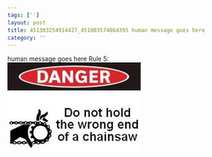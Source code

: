 ```yaml
---
tags: ['']
layout: post
title: 451303254914427_451803574864395 human message goes here
category: ''
---
```

human message goes here
Rule 5:
![451303254914427_451803574864395](/uploads/2012-8-31-451303254914427_451803574864395-human-message-goes-here.jpg)
